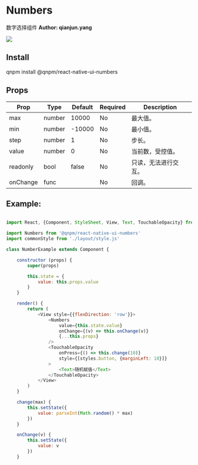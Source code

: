 Numbers
=======

数字选择组件
**Author: qianjun.yang**

![](http://7xkm02.com1.z0.glb.clouddn.com/Numbers.png)

Install
-------
qnpm install @qnpm/react-native-ui-numbers



Props
-----
Prop                  | Type     | Default                   | Required | Description
--------------------- | -------- | ------------------------- | -------- | -----------
max|number|10000|No|最大值。
min|number|-10000|No|最小值。
step|number|1|No|步长。
value|number|0|No|当前数，受控值。
readonly|bool|false|No|只读，无法进行交互。
onChange|func||No|回调。

Example:
--------
```javascript

import React, {Component, StyleSheet, View, Text, TouchableOpacity} from 'react-native'

import Numbers from '@qnpm/react-native-ui-numbers'
import commonStyle from './layout/style.js'

class NumberExample extends Component {

    constructor (props) {
        super(props)

        this.state = {
            value: this.props.value
        }
    }

    render() {
        return (
            <View style={{flexDirection: 'row'}}>
                <Numbers
                    value={this.state.value}
                    onChange={(v) => this.onChange(v)}
                    {...this.props}
                />
                <TouchableOpacity
                    onPress={() => this.change(10)}
                    style={[styles.button, {marginLeft: 10}]}
                >
                    <Text>随机赋值</Text>
                </TouchableOpacity>
            </View>
        )
    }

    change(max) {
        this.setState({
            value: parseInt(Math.random() * max)
        })
    }

    onChange(v) {
        this.setState({
            value: v
        })
    }


```